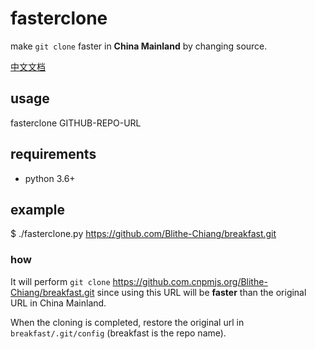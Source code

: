# fasterclone 

make `git clone` faster in **China Mainland** by changing source.

[中文文档](./README.zh-CN.md)


## usage

fasterclone GITHUB-REPO-URL


## requirements

* python 3.6+


## example

$ ./fasterclone.py https://github.com/Blithe-Chiang/breakfast.git     

### how 

It will perform `git clone` https://github.com.cnpmjs.org/Blithe-Chiang/breakfast.git since using this URL will be **faster** than the original URL in China Mainland. 

When the cloning is completed, restore the original url in `breakfast/.git/config` (breakfast is the repo name).

